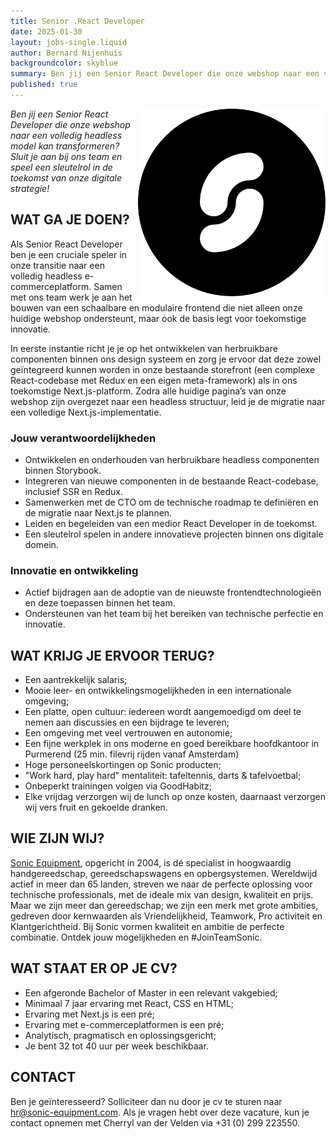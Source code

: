 ```yaml
---
title: Senior .React Developer
date: 2025-01-30
layout: jobs-single.liquid
author: Bernard Nijenhuis
backgroundcolor: skyblue
summary: Ben jij een Senior React Developer die onze webshop naar een volledig headless model kan transformeren? Sluit je aan bij ons team en speel een sleutelrol in de toekomst van onze digitale strategie!
published: true
---
```


<img style="float:right;margin:0 0 var(--spacing-double) var(--spacing-double);" src="/_img/werkgevers/sonic.png" width="300" height="300" alt="Logo Sonic Equipment">

_Ben jij een Senior React Developer die onze webshop naar een volledig headless model kan transformeren? Sluit je aan bij ons team en speel een sleutelrol in de toekomst van onze digitale strategie!_

## WAT GA JE DOEN?

Als Senior React Developer ben je een cruciale speler in onze transitie naar een volledig headless e-commerceplatform. Samen met ons team werk je aan het bouwen van een schaalbare en modulaire frontend die niet alleen onze huidige webshop ondersteunt, maar ook de basis legt voor toekomstige innovatie.

In eerste instantie richt je je op het ontwikkelen van herbruikbare componenten binnen ons design systeem en zorg je ervoor dat deze zowel geïntegreerd kunnen worden in onze bestaande storefront (een complexe React-codebase met Redux en een eigen meta-framework) als in ons toekomstige Next.js-platform. Zodra alle huidige pagina’s van onze webshop zijn overgezet naar een headless structuur, leid je de migratie naar een volledige Next.js-implementatie.

### Jouw verantwoordelijkheden

- Ontwikkelen en onderhouden van herbruikbare headless componenten binnen Storybook.
- Integreren van nieuwe componenten in de bestaande React-codebase, inclusief SSR en Redux.
- Samenwerken met de CTO om de technische roadmap te definiëren en de migratie naar Next.js te plannen.
- Leiden en begeleiden van een medior React Developer in de toekomst.
- Een sleutelrol spelen in andere innovatieve projecten binnen ons digitale domein.

### Innovatie en ontwikkeling

- Actief bijdragen aan de adoptie van de nieuwste frontendtechnologieën en deze toepassen binnen het team.
- Ondersteunen van het team bij het bereiken van technische perfectie en innovatie.

## WAT KRIJG JE ERVOOR TERUG?
- Een aantrekkelijk salaris; 
- Mooie leer- en ontwikkelingsmogelijkheden in een internationale omgeving;
- Een platte, open cultuur: iedereen wordt aangemoedigd om deel te nemen aan discussies en een bijdrage te leveren;
- Een omgeving met veel vertrouwen en autonomie;
- Een fijne werkplek in ons moderne en goed bereikbare hoofdkantoor in Purmerend (25 min. filevrij rijden vanaf Amsterdam) 
- Hoge personeelskortingen op Sonic producten;
- "Work hard, play hard" mentaliteit: tafeltennis, darts & tafelvoetbal;
- Onbeperkt trainingen volgen via GoodHabitz;
- Elke vrijdag verzorgen wij de lunch op onze kosten, daarnaast verzorgen wij vers fruit en gekoelde dranken.

## WIE ZIJN WIJ?
[Sonic Equipment](https://www.sonic-equipment.com/nl/), opgericht in 2004, is dé specialist in hoogwaardig handgereedschap, gereedschapswagens en opbergsystemen. Wereldwijd actief in meer dan 65 landen, streven we naar de perfecte oplossing voor technische professionals, met de ideale mix van design, kwaliteit en prijs. Maar we zijn meer dan gereedschap; we zijn een merk met grote ambities, gedreven door kernwaarden als Vriendelijkheid, Teamwork, Pro activiteit en Klantgerichtheid. Bij Sonic vormen kwaliteit en ambitie de perfecte combinatie. Ontdek jouw mogelijkheden en #JoinTeamSonic.

## WAT STAAT ER OP JE CV?
- Een afgeronde Bachelor of Master in een relevant vakgebied;
- Minimaal 7 jaar ervaring met React, CSS en HTML;
- Ervaring met Next.js is een pré;
- Ervaring met e-commerceplatformen is een pré;
- Analytisch, pragmatisch en oplossingsgericht;
- Je bent 32 tot 40 uur per week beschikbaar.

## CONTACT
Ben je geïnteresseerd? Solliciteer dan nu door je cv te sturen naar <hr@sonic-equipment.com>. Als je vragen hebt over deze vacature, kun je contact opnemen met Cherryl van der Velden via +31 (0) 299 223550.